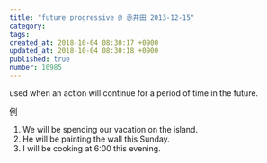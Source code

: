 ```yaml
---
title: "future progressive @ 赤井田 2013-12-15"
category: 
tags: 
created_at: 2018-10-04 08:30:17 +0900
updated_at: 2018-10-04 08:30:18 +0900
published: true
number: 10985
---
```


used when an action will continue for a period of time in the future.

例
1. We will be spending our vacation on the island.
2. He will be painting the wall this Sunday.
3. I will be cooking at 6:00 this evening.
